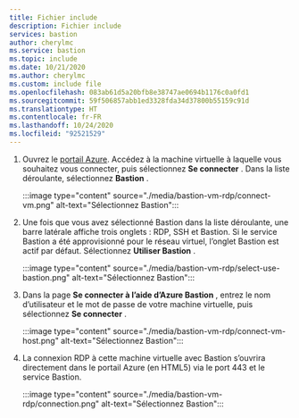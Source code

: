 ```yaml
---
title: Fichier include
description: Fichier include
services: bastion
author: cherylmc
ms.service: bastion
ms.topic: include
ms.date: 10/21/2020
ms.author: cherylmc
ms.custom: include file
ms.openlocfilehash: 083ab61d5a20bfb8e38747ae0694b1176c0a0fd1
ms.sourcegitcommit: 59f506857abb1ed3328fda34d37800b55159c91d
ms.translationtype: HT
ms.contentlocale: fr-FR
ms.lasthandoff: 10/24/2020
ms.locfileid: "92521529"
---
```

1. Ouvrez le [portail Azure](https://portal.azure.com). Accédez à la machine virtuelle à laquelle vous souhaitez vous connecter, puis sélectionnez **Se connecter** . Dans la liste déroulante, sélectionnez **Bastion** .

   :::image type="content" source="./media/bastion-vm-rdp/connect-vm.png" alt-text="Sélectionnez Bastion":::

1. Une fois que vous avez sélectionné Bastion dans la liste déroulante, une barre latérale affiche trois onglets : RDP, SSH et Bastion. Si le service Bastion a été approvisionné pour le réseau virtuel, l’onglet Bastion est actif par défaut. Sélectionnez **Utiliser Bastion** .

   :::image type="content" source="./media/bastion-vm-rdp/select-use-bastion.png" alt-text="Sélectionnez Bastion":::

1. Dans la page **Se connecter à l’aide d’Azure Bastion** , entrez le nom d’utilisateur et le mot de passe de votre machine virtuelle, puis sélectionnez **Se connecter** .

   :::image type="content" source="./media/bastion-vm-rdp/connect-vm-host.png" alt-text="Sélectionnez Bastion":::

1. La connexion RDP à cette machine virtuelle avec Bastion s’ouvrira directement dans le portail Azure (en HTML5) via le port 443 et le service Bastion.

   :::image type="content" source="./media/bastion-vm-rdp/connection.png" alt-text="Sélectionnez Bastion":::
